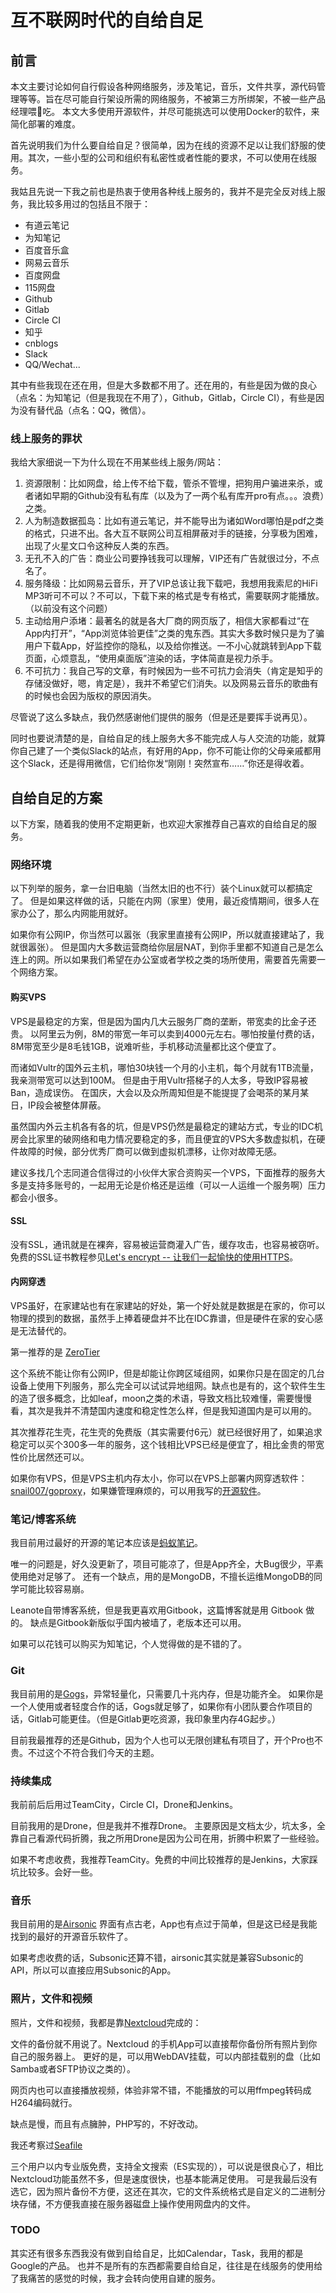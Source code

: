 # 互不联网时代的自给自足

## 前言

本文主要讨论如何自行假设各种网络服务，涉及笔记，音乐，文件共享，源代码管理等等。旨在尽可能自行架设所需的网络服务，不被第三方所绑架，不被一些产品经理喂💩吃。 本文大多使用开源软件，并尽可能挑选可以使用Docker的软件，来简化部署的难度。

首先说明我们为什么要自给自足？很简单，因为在线的资源不足以让我们舒服的使用。其次，一些小型的公司和组织有私密性或者性能的要求，不可以使用在线服务。

我姑且先说一下我之前也是热衷于使用各种线上服务的，我并不是完全反对线上服务，我比较多用过的包括且不限于：

* 有道云笔记
* 为知笔记
* 百度音乐盒
* 网易云音乐
* 百度网盘
* 115网盘
* Github
* Gitlab
* Circle CI
* 知乎
* cnblogs
* Slack
* QQ/Wechat...

其中有些我现在还在用，但是大多数都不用了。还在用的，有些是因为做的良心（点名：为知笔记（但是我现在不用了），Github，Gitlab，Circle CI），有些是因为没有替代品（点名：QQ，微信）。

### 线上服务的罪状

我给大家细说一下为什么现在不用某些线上服务/网站：

1. 资源限制：比如网盘，给上传不给下载，管杀不管埋，把狗用户骗进来杀，或者诸如早期的Github没有私有库（以及为了一两个私有库开pro有点。。。浪费）之类。
2. 人为制造数据孤岛：比如有道云笔记，并不能导出为诸如Word哪怕是pdf之类的格式，只进不出。各大互不联网公司互相屏蔽对手的链接，分享极为困难，出现了火星文口令这种反人类的东西。
3. 无孔不入的广告：商业公司要挣钱我可以理解，VIP还有广告就很过分，不点名了。
4. 服务降级：比如网易云音乐，开了VIP总该让我下载吧，我想用我索尼的HiFi MP3听可不可以？不可以，下载下来的格式是专有格式，需要联网才能播放。（以前没有这个问题）
5. 主动给用户添堵：最著名的就是各大厂商的网页版了，相信大家都看过“在App内打开”，“App浏览体验更佳”之类的鬼东西。其实大多数时候只是为了骗用户下载App，好监控你的隐私，以及给你推送。一不小心就跳转到App下载页面，心烦意乱，“使用桌面版”渲染的话，字体简直是视力杀手。
6. 不可抗力：我自己写的文章，有时候因为一些不可抗力会消失（肯定是知乎的存储没做好，嗯，肯定是），我并不希望它们消失。以及网易云音乐的歌曲有的时候也会因为版权的原因消失。

尽管说了这么多缺点，我仍然感谢他们提供的服务（但是还是要挥手说再见）。

同时也要说清楚的是，自给自足的线上服务大多不能完成人与人交流的功能，就算你自己建了一个类似Slack的站点，有好用的App，你不可能让你的父母亲戚都用这个Slack，还是得用微信，它们给你发“刚刚！突然宣布……”你还是得收着。

## 自给自足的方案

以下方案，随着我的使用不定期更新，也欢迎大家推荐自己喜欢的自给自足的服务。

### 网络环境

以下列举的服务，拿一台旧电脑（当然太旧的也不行）装个Linux就可以都搞定了。 但是如果这样做的话，只能在内网（家里）使用，最近疫情期间，很多人在家办公了，那么内网能用就好。

如果你有公网IP，你当然可以嚣张（我家里直接有公网IP，所以就直接建站了，我就很嚣张）。 但是国内大多数运营商给你层层NAT，到你手里都不知道自己是怎么连上的网。所以如果我们希望在办公室或者学校之类的场所使用，需要首先需要一个网络方案。

#### 购买VPS

VPS是最稳定的方案，但是因为国内几大云服务厂商的垄断，带宽卖的比金子还贵。 以阿里云为例，8M的带宽一年可以卖到4000元左右。哪怕按量付费的话，8M带宽至少是8毛钱1GB，说难听些，手机移动流量都比这个便宜了。

而诸如Vultr的国外云主机，哪怕30块钱一个月的小主机，每个月就有1TB流量，我亲测带宽可以达到100M。 但是由于用Vultr搭梯子的人太多，导致IP容易被Ban，造成误伤。 在国庆，大会以及众所周知但是不能提提了会喝茶的某月某日，IP段会被整体屏蔽。

虽然国内外云主机各有各的坑，但是VPS仍然是最稳定的建站方式，专业的IDC机房会比家里的破网络和电力情况要稳定的多，而且便宜的VPS大多数虚拟机，在硬件故障的时候，部分优秀厂商可以做到虚拟机漂移，让你对故障无感。

建议多找几个志同道合信得过的小伙伴大家合资购买一个VPS，下面推荐的服务大多是支持多账号的，一起用无论是价格还是运维（可以一人运维一个服务啊）压力都会小很多。

#### SSL

没有SSL，通讯就是在裸奔，容易被运营商灌入广告，缓存攻击，也容易被窃听。 免费的SSL证书教程参见[Let's encrypt -- 让我们一起愉快的使用HTTPS](https://github.com/TsingJyujing/blogs/tree/7faf08d843a36914a418bb44b8d6e4d214b1090a/other-tech/https/README.md)。

#### 内网穿透

VPS虽好，在家建站也有在家建站的好处，第一个好处就是数据是在家的，你可以物理的摸到的数据，虽然手上捧着硬盘并不比在IDC靠谱，但是硬件在家的安心感是无法替代的。

第一推荐的是 [ZeroTier](https://my.zerotier.com/)

这个系统不能让你有公网IP，但是却能让你跨区域组网，如果你只是在固定的几台设备上使用下列服务，那么完全可以试试异地组网。缺点也是有的，这个软件生生的造了很多概念，比如leaf，moon之类的术语，导致文档比较难懂，需要慢慢看，其次是我并不清楚国内速度和稳定性怎么样，但是我知道国内是可以用的。

其次推荐花生壳，花生壳的免费版（其实需要付6元）就已经很好用了，如果追求稳定可以买个300多一年的服务，这个钱相比VPS已经是便宜了，相比金贵的带宽性价比居然还可以。

如果你有VPS，但是VPS主机内存太小，你可以在VPS上部署内网穿透软件：[snail007/goproxy](https://github.com/snail007/goproxy/)，如果嫌管理麻烦的，可以用我写的[开源软件](https://github.com/TsingJyujing/goproxy-tunnel-server)。

### 笔记/博客系统

我目前用过最好的开源的笔记本应该是[蚂蚁笔记](https://leanote.com/)。

唯一的问题是，好久没更新了，项目可能凉了，但是App齐全，大Bug很少，平素使用绝对足够了。 还有一个缺点，用的是MongoDB，不擅长运维MongoDB的同学可能比较容易崩。

Leanote自带博客系统，但是我更喜欢用Gitbook，这篇博客就是用 Gitbook 做的。 缺点是Gitbook新版似乎国内被墙了，老版本还可以用。

如果可以花钱可以购买为知笔记，个人觉得做的是不错的了。

### Git

我目前用的是[Gogs](https://gogs.io/)，异常轻量化，只需要几十兆内存，但是功能齐全。 如果你是一个人使用或者轻度合作的话，Gogs就足够了，如果你有小团队要合作项目的话，Gitlab可能更佳。（但是Gitlab更吃资源，我印象里内存4G起步。）

目前我最推荐的还是Github，因为个人也可以无限创建私有项目了，开个Pro也不贵。不过这个不符合我们今天的主题。

### 持续集成

我前前后后用过TeamCity，Circle CI，Drone和Jenkins。

目前我用的是Drone，但是我并不推荐Drone。 主要原因是文档太少，坑太多，全靠自己看源代码折腾，我之所用Drone是因为公司在用，折腾中积累了一些经验。

如果不考虑收费，我推荐TeamCity。免费的中间比较推荐的是Jenkins，大家踩坑比较多。会好一些。

### 音乐

我目前用的是[Airsonic](https://github.com/airsonic/airsonic) 界面有点古老，App也有点过于简单，但是这已经是我能找到的最好的开源音乐软件了。

如果考虑收费的话，Subsonic还算不错，airsonic其实就是兼容Subsonic的API，所以可以直接应用Subsonic的App。

### 照片，文件和视频

照片，文件和视频，我都是靠[Nextcloud](https://nextcloud.com/)完成的：

文件的备份就不用说了。Nextcloud 的手机App可以直接帮你备份所有照片到你自己的服务器上。 更好的是，可以用WebDAV挂载，可以内部挂载别的盘（比如Samba或者SFTP协议之类的）。

网页内也可以直接播放视频，体验非常不错，不能播放的可以用ffmpeg转码成H264编码就行。

缺点是慢，而且有点臃肿，PHP写的，不好改动。

我还考察过[Seafile](https://www.seafile.com/en/home/)

三个用户以内专业版免费，支持全文搜索（ES实现的），可以说是很良心了，相比Nextcloud功能虽然不多，但是速度很快，也基本能满足使用。 可是我最后没有选它，因为照片备份不方便，这还在其次，它的文件系统格式是自定义的二进制分块存储，不方便我直接在服务器磁盘上操作使用网盘内的文件。

### TODO

其实还有很多东西我没有做到自给自足，比如Calendar，Task，我用的都是Google的产品。 也并不是所有的东西都需要自给自足，往往是在线服务的使用给了我痛苦的感觉的时候，我才会转向使用自建的服务。
